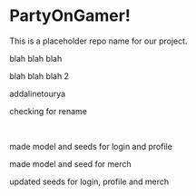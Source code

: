 # PartyOnGamer!
This is a placeholder repo name for our project. 

blah blah blah

blah blah blah 2

addalinetourya

checking for rename

<br>

made model and seeds for login and profile

made model and seed for merch

updated seeds for login, profile and merch